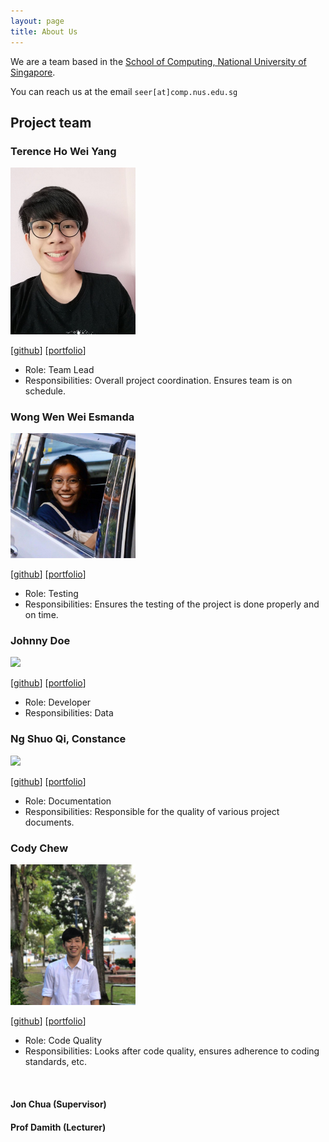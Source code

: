 ```yaml
---
layout: page
title: About Us
---
```


We are a team based in the [School of Computing, National University of Singapore](http://www.comp.nus.edu.sg).

You can reach us at the email `seer[at]comp.nus.edu.sg`

## Project team

### Terence Ho Wei Yang

<img src="images/vielheim.png" width="200px">

[[github](https://github.com/vielheim)]
[[portfolio](team/johndoe.md)]

* Role: Team Lead
* Responsibilities: Overall project coordination. Ensures team is on schedule.

### Wong Wen Wei Esmanda

<img src="images/Esmanda.jpg" width="200px">

[[github](http://github.com/esmanda3w)]
[[portfolio](team/johndoe.md)]

* Role: Testing
* Responsibilities: Ensures the testing of the project is done properly and on time.

### Johnny Doe

<img src="images/johndoe.png" width="200px">

[[github](http://github.com/johndoe)] [[portfolio](team/johndoe.md)]

* Role: Developer
* Responsibilities: Data

### Ng Shuo Qi, Constance

<img src="images/constancensq.png" width="200px">

[[github](http://github.com/constancensq)]
[[portfolio](team/johndoe.md)]

* Role: Documentation
* Responsibilities: Responsible for the quality of various project documents.

### Cody Chew

<img src="images/cody.png" width="200px">

[[github](http://github.com/CodyChew)]
[[portfolio](team/johndoe.md)]

* Role: Code Quality
* Responsibilities: Looks after code quality,
ensures adherence to coding standards, etc.

<br>

#### Jon Chua (Supervisor)

#### Prof Damith (Lecturer)

